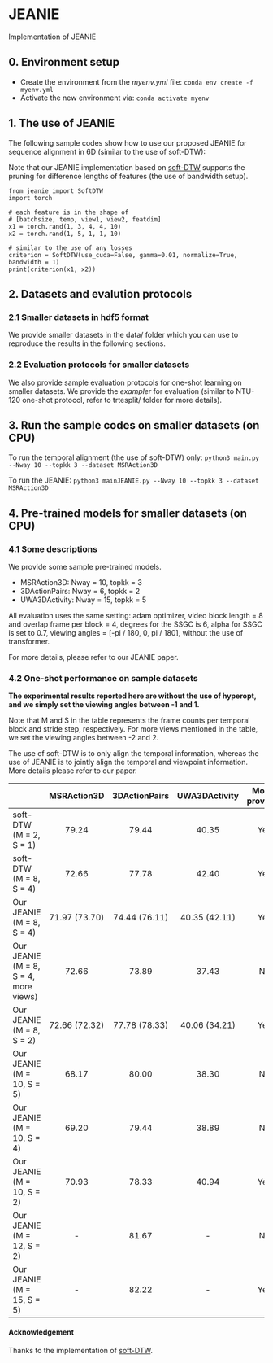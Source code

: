 # JEANIE
Implementation of JEANIE

## 0. Environment setup

- Create the environment from the *myenv.yml* file:  `conda env create -f myenv.yml`
- Activate the new environment via: `conda activate myenv`

## 1. The use of JEANIE

The following sample codes show how to use our proposed JEANIE for sequence alignment in 6D (similar to the use of soft-DTW):

Note that our JEANIE implementation based on [soft-DTW](https://github.com/Maghoumi/pytorch-softdtw-cuda) supports the pruning for difference lengths of features (the use of bandwidth setup).

```
from jeanie import SoftDTW
import torch

# each feature is in the shape of
# [batchsize, temp, view1, view2, featdim]
x1 = torch.rand(1, 3, 4, 4, 10)
x2 = torch.rand(1, 5, 1, 1, 10)

# similar to the use of any losses
criterion = SoftDTW(use_cuda=False, gamma=0.01, normalize=True, bandwidth = 1)
print(criterion(x1, x2))
```

## 2. Datasets and evalution protocols

### 2.1 Smaller datasets in hdf5 format

We provide smaller datasets in the data/ folder which you can use to reproduce the results in the following sections.

### 2.2 Evaluation protocols for smaller datasets

We also provide sample evaluation protocols for one-shot learning on smaller datasets. We provide the *exampler* for evaluation (similar to NTU-120 one-shot protocol, refer to trtesplit/ folder for more details).

## 3. Run the sample codes on smaller datasets (on CPU)

To run the temporal alignment (the use of soft-DTW) only: `python3 main.py --Nway 10 --topkk 3 --dataset MSRAction3D`

To run the JEANIE: `python3 mainJEANIE.py --Nway 10 --topkk 3 --dataset MSRAction3D`


## 4. Pre-trained models for smaller datasets (on CPU)

### 4.1 Some descriptions

We provide some sample pre-trained models. 

- MSRAction3D: Nway = 10, topkk = 3
- 3DActionPairs: Nway = 6, topkk = 2
- UWA3DActivity: Nway = 15, topkk = 5

All evaluation uses the same setting: adam optimizer, video block length = 8 and overlap frame per block = 4, degrees for the SSGC is 6, alpha for SSGC is set to 0.7, viewing angles = [-pi / 180, 0, pi / 180], without the use of transformer.

For more details, please refer to our JEANIE paper.

### 4.2 One-shot performance on sample datasets

**The experimental results reported here are without the use of hyperopt, and we simply set the viewing angles between -1 and 1.**

Note that M and S in the table represents the frame counts per temporal block and stride step, respectively. For more views mentioned in the table, we set the viewing angles between -2 and 2.

The use of soft-DTW is to only align the temporal information, whereas the use of JEANIE is to jointly align the temporal and viewpoint information. More details please refer to our paper.

|   | MSRAction3D | 3DActionPairs | UWA3DActivity | Model provided|
| ------------- | :---: | :---: | :---: | :---: |
| soft-DTW (M = 2, S = 1)  |  79.24 |  79.44 |  40.35 | Yes |
| soft-DTW (M = 8, S = 4)  | 72.66  |  77.78 |  42.40 | Yes |
| Our JEANIE (M = 8, S = 4)  |  71.97 (73.70) |  74.44 (76.11) |  40.35 (42.11) | Yes |
| Our JEANIE (M = 8, S = 4, more views)  |  72.66 |  73.89 |  37.43 | No |
| Our JEANIE (M = 8, S = 2) | 72.66 (72.32) |  77.78 (78.33) | 40.06 (34.21) | Yes |
| Our JEANIE (M = 10, S = 5) |  68.17 |  80.00 |  38.30 | No |
| Our JEANIE (M = 10, S = 4) |  69.20 |  79.44 |  38.89 | No |
| Our JEANIE (M = 10, S = 2) |  70.93 |  78.33 |  40.94 | Yes|
| Our JEANIE (M = 12, S = 2) |  - |  81.67 |  - | No |
| Our JEANIE (M = 15, S = 5) |  - |  82.22 | -  | Yes|

#### Acknowledgement
Thanks to the implementation of [soft-DTW](https://github.com/Maghoumi/pytorch-softdtw-cuda).
